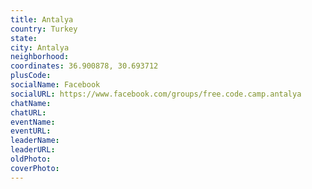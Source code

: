 ```yaml
---
title: Antalya
country: Turkey
state: 
city: Antalya
neighborhood: 
coordinates: 36.900878, 30.693712
plusCode:
socialName: Facebook
socialURL: https://www.facebook.com/groups/free.code.camp.antalya
chatName:
chatURL:
eventName:
eventURL:
leaderName:
leaderURL:
oldPhoto: 
coverPhoto:
---
```

